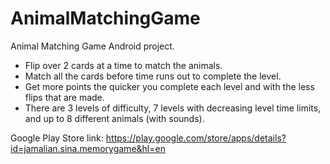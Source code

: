 # AnimalMatchingGame
Animal Matching Game Android project.

- Flip over 2 cards at a time to match the animals.
- Match all the cards before time runs out to complete the level.
- Get more points the quicker you complete each level and with the less flips that are made.
- There are 3 levels of difficulty, 7 levels with decreasing level time limits, and up to 8 different animals (with sounds).

Google Play Store link:
https://play.google.com/store/apps/details?id=jamalian.sina.memorygame&hl=en
